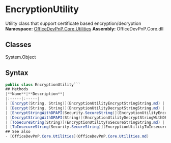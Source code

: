 # EncryptionUtility
Utility class that support certificate based encryption/decryption
**Namespace:** [OfficeDevPnP.Core.Utilities](OfficeDevPnP.Core.Utilities.md)
**Assembly:** OfficeDevPnP.Core.dll
## Classes
System.Object
## Syntax
```C#
public class EncryptionUtility```
## Methods
|**Name**|**Description**|
|:-----|:-----|
| [Encrypt(String, String)](EncryptionUtilityEncryptStringString.md) | Encrypt a piece of text based on a given certificate
| [Decrypt(String, String)](EncryptionUtilityDecryptStringString.md) | Decrypt a piece of text based on a given certificate
| [EncryptStringWithDPAPI(Security.SecureString)](EncryptionUtilityEncryptStringWithDPAPISecurity.SecureString.md) | Encrypts a string using the machine's DPAPI
| [DecryptStringWithDPAPI(String)](EncryptionUtilityDecryptStringWithDPAPIString.md) | Decrypts a DPAPI encryped string
| [ToSecureString(String)](EncryptionUtilityToSecureStringString.md) | Converts a string to a SecureString
| [ToInsecureString(Security.SecureString)](EncryptionUtilityToInsecureStringSecurity.SecureString.md) | Converts a SecureString to a "regular" string
## See also
- [OfficeDevPnP.Core.Utilities](OfficeDevPnP.Core.Utilities.md)
